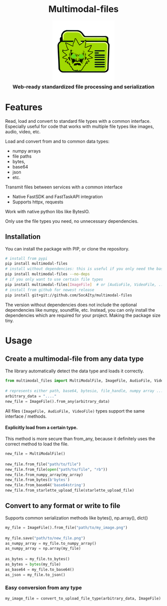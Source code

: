 
  <h1 align="center" style="margin-top:-25px">Multimodal-files</h1>
<p align="center">
  <img align="center" src="docs/multimodal_file_icon.png" height="200" />
</p>
  <h3 align="center" style="margin-top:-10px">Web-ready standardized file processing and serialization</h3>


# Features

Read, load and convert to standard file types with a common interface.
Especially useful for code that works with multiple file types like images, audio, video, etc.

Load and convert from and to common data types:
- numpy arrays 
- file paths 
- bytes,
- base64
- json
- etc.

Transmit files between services with a common interface
- Native FastSDK and FastTaskAPI integration
- Supports httpx, requests

Work with native python libs like BytesIO.

Only use the file types you need, no unnecessary dependencies.

## Installation

You can install the package with PIP, or clone the repository.

```bash
# install from pypi
pip install multimodal-files
# install without dependencies: this is useful if you only need the basic functionality
pip install multimodal-files --no-deps
# if you only want to use certain file types
pip install multimodal-files[ImageFile]  # or [AudioFile, VideoFile, ...]
# install from github for newest release
pip install git+git://github.com/SocAIty/multimodal-files
```
The version without dependencies does not include the optional dependencies like numpy, soundfile, etc. 
Instead, you can only install the dependencies which are required for your project. Making the package size tiny.

# Usage

## Create a multimodal-file from any data type
The library automatically detect the data type and loads it correctly.
```python
from multimodal_files import MultiModalFile, ImageFile, AudioFile, VideoFile

# represents either path, base64, bytesio, file_handle, numpy array ...
arbitrary_data = "...."
new_file = ImageFile().from_any(arbitrary_data)
```

All files ```(ImageFile, AudioFile, VideoFile)``` types support the same interface / methods.

#### Explicitly load from a certain type.
This method is more secure than from_any, because it definitely uses the correct method to load the file.
```python
new_file = MultiModalFile()

new_file.from_file("path/to/file")
new_file.from_file(open("path/to/file", "rb"))
new_file.from_numpy_array(my_array)
new_file.from_bytes(b'bytes')
new_file.from_base64('base64string')
new_file.from_starlette_upload_file(starlette_upload_file)

```

## Convert to any format or write to file
Supports common serialization methods like bytes(), np.array(), dict()

```python
my_file = ImageFile().from_file("path/to/my_image.png")

my_file.save("path/to/new_file.png")  
as_numpy_array = my_file.to_numpy_array()
as_numpy_array = np.array(my_file)

as_bytes = my_file.to_bytes()
as_bytes = bytes(my_file)
as_base64 = my_file.to_base64()
as_json = my_file.to_json()
```

### Easy conversion from any type

```python
my_image_file = convert_to_upload_file_type(arbitrary_data, ImageFile) 
```


